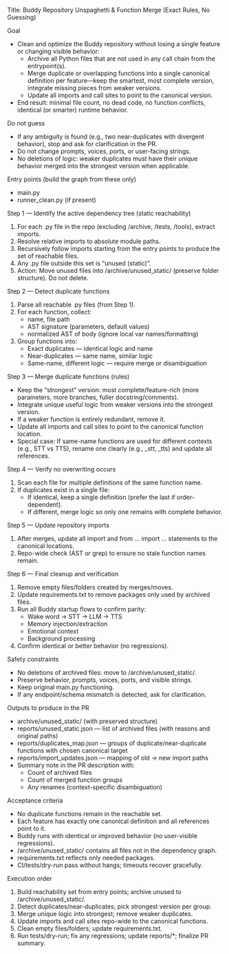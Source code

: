 Title: Buddy Repository Unspaghetti & Function Merge (Exact Rules, No Guessing)

Goal
- Clean and optimize the Buddy repository without losing a single feature or changing visible behavior:
  - Archive all Python files that are not used in any call chain from the entrypoint(s).
  - Merge duplicate or overlapping functions into a single canonical definition per feature—keep the smartest, most complete version, integrate missing pieces from weaker versions.
  - Update all imports and call sites to point to the canonical version.
- End result: minimal file count, no dead code, no function conflicts, identical (or smarter) runtime behavior.

Do not guess
- If any ambiguity is found (e.g., two near-duplicates with divergent behavior), stop and ask for clarification in the PR.
- Do not change prompts, voices, ports, or user-facing strings.
- No deletions of logic: weaker duplicates must have their unique behavior merged into the strongest version when applicable.

Entry points (build the graph from these only)
- main.py
- runner_clean.py (if present)

Step 1 — Identify the active dependency tree (static reachability)
1) For each .py file in the repo (excluding /archive, /tests, /tools), extract imports.
2) Resolve relative imports to absolute module paths.
3) Recursively follow imports starting from the entry points to produce the set of reachable files.
4) Any .py file outside this set is “unused (static)”.
5) Action: Move unused files into /archive/unused_static/ (preserve folder structure). Do not delete.

Step 2 — Detect duplicate functions
1) Parse all reachable .py files (from Step 1).
2) For each function, collect:
   - name, file path
   - AST signature (parameters, default values)
   - normalized AST of body (ignore local var names/formatting)
3) Group functions into:
   - Exact duplicates — identical logic and name
   - Near-duplicates — same name, similar logic
   - Same-name, different logic — require merge or disambiguation

Step 3 — Merge duplicate functions (rules)
- Keep the “strongest” version: most complete/feature-rich (more parameters, more branches, fuller docstring/comments).
- Integrate unique useful logic from weaker versions into the strongest version.
- If a weaker function is entirely redundant, remove it.
- Update all imports and call sites to point to the canonical function location.
- Special case: If same-name functions are used for different contexts (e.g., STT vs TTS), rename one clearly (e.g., _stt, _tts) and update all references.

Step 4 — Verify no overwriting occurs
1) Scan each file for multiple definitions of the same function name.
2) If duplicates exist in a single file:
   - If identical, keep a single definition (prefer the last if order-dependent).
   - If different, merge logic so only one remains with complete behavior.

Step 5 — Update repository imports
1) After merges, update all import and from ... import ... statements to the canonical locations.
2) Repo-wide check (AST or grep) to ensure no stale function names remain.

Step 6 — Final cleanup and verification
1) Remove empty files/folders created by merges/moves.
2) Update requirements.txt to remove packages only used by archived files.
3) Run all Buddy startup flows to confirm parity:
   - Wake word → STT → LLM → TTS
   - Memory injection/extraction
   - Emotional context
   - Background processing
4) Confirm identical or better behavior (no regressions).

Safety constraints
- No deletions of archived files: move to /archive/unused_static/.
- Preserve behavior, prompts, voices, ports, and visible strings.
- Keep original main.py functioning.
- If any endpoint/schema mismatch is detected, ask for clarification.

Outputs to produce in the PR
- archive/unused_static/ (with preserved structure)
- reports/unused_static.json — list of archived files (with reasons and original paths)
- reports/duplicates_map.json — groups of duplicate/near-duplicate functions with chosen canonical target
- reports/import_updates.json — mapping of old → new import paths
- Summary note in the PR description with:
  - Count of archived files
  - Count of merged function groups
  - Any renames (context-specific disambiguation)

Acceptance criteria
- No duplicate functions remain in the reachable set.
- Each feature has exactly one canonical definition and all references point to it.
- Buddy runs with identical or improved behavior (no user-visible regressions).
- /archive/unused_static/ contains all files not in the dependency graph.
- requirements.txt reflects only needed packages.
- CI/tests/dry-run pass without hangs; timeouts recover gracefully.

Execution order
1) Build reachability set from entry points; archive unused to /archive/unused_static/.
2) Detect duplicates/near-duplicates; pick strongest version per group.
3) Merge unique logic into strongest; remove weaker duplicates.
4) Update imports and call sites repo-wide to the canonical functions.
5) Clean empty files/folders; update requirements.txt.
6) Run tests/dry-run; fix any regressions; update reports/*; finalize PR summary.